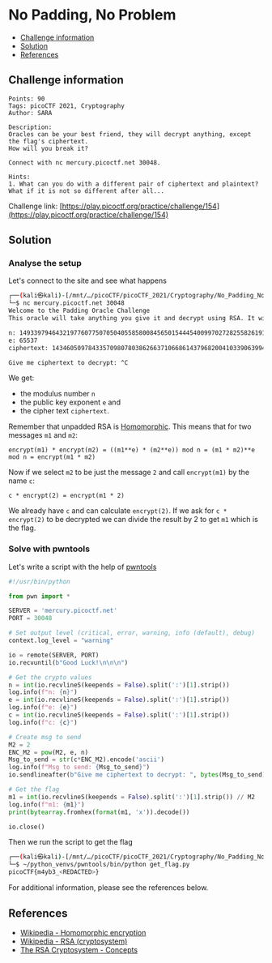 # No Padding, No Problem

- [Challenge information](#challenge-information)
- [Solution](#solution)
- [References](#references)

## Challenge information
```
Points: 90
Tags: picoCTF 2021, Cryptography
Author: SARA

Description:
Oracles can be your best friend, they will decrypt anything, except the flag's ciphertext. 
How will you break it? 

Connect with nc mercury.picoctf.net 30048.

Hints:
1. What can you do with a different pair of ciphertext and plaintext? What if it is not so different after all...
```
Challenge link: [https://play.picoctf.org/practice/challenge/154](https://play.picoctf.org/practice/challenge/154)

## Solution

### Analyse the setup

Let's connect to the site and see what happens
```bash
┌──(kali㉿kali)-[/mnt/…/picoCTF/picoCTF_2021/Cryptography/No_Padding_No_Problem]
└─$ nc mercury.picoctf.net 30048
Welcome to the Padding Oracle Challenge
This oracle will take anything you give it and decrypt using RSA. It will not accept the ciphertext with the secret message... Good Luck!

n: 149339794643219776077507050405585800845650154445400997027282558261918295181128401226665909551062604507468313330240617458499797395756032257155674839996486166516574545027201628500180024314440747340226186308811844919358885944726556185137705076462329277448848067069859899665734103028988264186236265809461347046493
e: 65537
ciphertext: 143460509784335709807803862663710668614379682004103390639942551254527693255198262983067608505864006052197653296007286997320606631898297980440703747924065571216199654925519056776308507470427426932198403030157804868066287076368897153026433903487170719574584574181941166414723596175704184610511174191375169426606

Give me ciphertext to decrypt: ^C
```

We get:
 * the modulus number `n`
 * the public key exponent `e` and 
 * the cipher text `ciphertext`.

Remember that unpadded RSA is [Homomorphic](https://en.wikipedia.org/wiki/Homomorphic_encryption). This means that for two messages `m1` and `m2`:  

`encrypt(m1) * encrypt(m2) = ((m1**e) * (m2**e)) mod n = (m1 * m2)**e mod n = encrypt(m1 * m2)`

Now if we select `m2` to be just the message `2` and call `encrypt(m1)` by the name `c`:

`c * encrypt(2) = encrypt(m1 * 2)`

We already have `c` and can calculate `encrypt(2)`. If we ask for `c * encrypt(2)` to be decrypted we can divide the result by 2 to get `m1` which is the flag.

### Solve with pwntools

Let's write a script with the help of [pwntools](https://docs.pwntools.com/en/stable/index.html)
```python
#!/usr/bin/python

from pwn import *

SERVER = 'mercury.picoctf.net'
PORT = 30048

# Set output level (critical, error, warning, info (default), debug)
context.log_level = "warning"

io = remote(SERVER, PORT)
io.recvuntil(b"Good Luck!\n\n\n")

# Get the crypto values
n = int(io.recvlineS(keepends = False).split(':')[1].strip())
log.info(f"n: {n}")
e = int(io.recvlineS(keepends = False).split(':')[1].strip())
log.info(f"e: {e}")
c = int(io.recvlineS(keepends = False).split(':')[1].strip())
log.info(f"c: {c}")

# Create msg to send
M2 = 2
ENC_M2 = pow(M2, e, n)
Msg_to_send = str(c*ENC_M2).encode('ascii')
log.info(f"Msg to send: {Msg_to_send}")
io.sendlineafter(b"Give me ciphertext to decrypt: ", bytes(Msg_to_send))

# Get the flag
m1 = int(io.recvlineS(keepends = False).split(':')[1].strip()) // M2
log.info(f"m1: {m1}")
print(bytearray.fromhex(format(m1, 'x')).decode())

io.close()
```

Then we run the script to get the flag
```bash
┌──(kali㉿kali)-[/mnt/…/picoCTF/picoCTF_2021/Cryptography/No_Padding_No_Problem]
└─$ ~/python_venvs/pwntools/bin/python get_flag.py
picoCTF{m4yb3_<REDACTED>}
```

For additional information, please see the references below.

## References

- [Wikipedia - Homomorphic encryption](https://en.wikipedia.org/wiki/Homomorphic_encryption)
- [Wikipedia - RSA (cryptosystem)](https://en.wikipedia.org/wiki/RSA_(cryptosystem))
- [The RSA Cryptosystem - Concepts](https://cryptobook.nakov.com/asymmetric-key-ciphers/the-rsa-cryptosystem-concepts)

